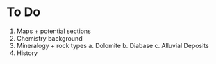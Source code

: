 # To Do

1. Maps + potential sections
2. Chemistry background
3. Mineralogy + rock types
	 a. Dolomite
	 b. Diabase
	 c. Alluvial Deposits
4. History